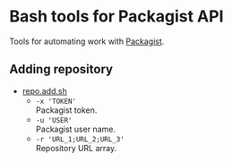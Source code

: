 # Bash tools for Packagist API

Tools for automating work with [Packagist](https://packagist.org/).

## Adding repository

- [repo.add.sh](repo.add.sh)
  - `-x 'TOKEN'`  
    Packagist token.
  - `-u 'USER'`  
    Packagist user name.
  - `-r 'URL_1;URL_2;URL_3'`  
    Repository URL array.
